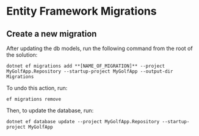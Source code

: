 # Entity Framework Migrations

## Create a new migration
After updating the db models, run the following command from 
the root of the solution:

`dotnet ef migrations add **[NAME_OF_MIGRATION]** --project MyGolfApp.Repository --startup-project MyGolfApp --output-dir Migrations`

To undo this action, run:

`ef migrations remove`

Then, to update the database, run:

`dotnet ef database update --project MyGolfApp.Repository --startup-project MyGolfApp`
